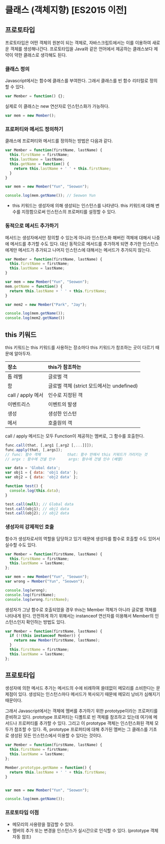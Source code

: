 # 클래스 \(객체지향\) \[ES2015 이전\]

## 프로토타입

프로토타입은 어떤 객체의 원본이 되는 객체로, 자바스크립트에서는 이를 이용하여 새로운 객체를 생성해나간다. 프로토타입을 Java와 같은 언어에서 제공하는 클래스보다 제약이 약한 클래스로 생각해도 된다.

### 클래스 정의

Javascript에서는 함수에 클래스를 부여한다. 그래서 클래스를 빈 함수 리터럴로 정의할 수 있다.

```javascript
var Member = function() {};
```

실제로 이 클래스는 new 연산자로 인스턴스화가 가능하다.

```javascript
var mem = new Member();
```

### 프로퍼티와 메서드 정의하기

클래스에 프로퍼티와 메서드를 정의하는 방법은 다음과 같다.

```javascript
var Member = function(firstName, lastName) {
  this.firstName = firstName;
  this.lastName = lastName;
  this.getName = function() {
    return this.lastName + ' ' + this.firstName;
  }
}

var mem = new Member("Yun", "Seowon");

console.log(mem.getName()); // Seowon Yun
```

* this 키워드는 생성자에 의해 생성되는 인스턴스를 나타낸다. this 키워드에 대해 변수를 지정함으로써 인스턴스의 프로퍼티를 설정할 수 있다.

### 동적으로 메서드 추가하기

메서드는 생성자에서만 정의할 수 있는게 아니라 인스턴스화 해버린 객체에 대해서 나중에 메서드를 추가할 수도 있다.  대신 동적으로 메서드를 추가하게 되면 추가한 인스턴스에게만 메서드가 추가되고 나머지 인스턴스에 대해서는 메서드가 추가되지 않는다.

```javascript
var Member = function(firstName, lastName) {
  this.firstName = firstName;
  this.lastName = lastName;
}

var mem = new Member("Yun", "Seowon");
mem.getName = function() {
  return this.lastName + ' ' + this.firstName;
}

var mem2 = new Member("Park", "Jay");

console.log(mem.getName());
console.log(mem2.getName())
```



## this 키워드

this 키워드는 this 키워드를 사용하는 장소마다 this 키워드가 참조하는 곳이 다르기 때문에 알아두자.

| 장소 | this가 참조하는  |
| :--- | :--- |
| 톱 레벨 | 글로벌 객 |
| 함 | 글로벌 객체 \(strict 모드에서는 undefined\) |
| call / apply 메서 | 인수로 지정된 객 |
| 이벤트리스 | 이벤트의 발생 |
| 생성 | 생성한 인스턴 |
| 메서 | 호출원의 객 |

call / apply 메서드는 모두 Function이 제공하는 멤버로, 그 함수를 호출한다.

```javascript
func.call(that, [,arg1 [,arg2 [,...]]]);
func.apply(that, [,args]);
// func: 함수 객체            that: 함수 안에서 this 키워드가 가리키는 것
// argx : 함수에 건넬 인수      args: 함수에 건넬 인수 (배열)
```

```javascript
var data = 'Global data';
var obj1 = { data: 'obj1 data' };
var obj2 = { data: 'obj2 data' };

function test() {
  console.log(this.data);
}

test.call(null); // Global data
test.call(obj1); // obj1 data
test.call(obj2); // obj2 data
```

### 생성자의 강제적인 호출

함수가 생성자로서의 역할을 담당하고 있기 때문에 생성자를 함수로 호출할 수도 있어서 실수할 수도 있다.

```javascript
var Member = function(firstName, lastName) {
  this.firstName = firstName;
  this.lastName = lastName;
};

var mem = new Member("Yun", "Seowon");
var wrong = Member("Yun", "Seowon");

console.log(wrong);
console.log(firstName);
console.log(wrong.firstName);

```

생성자가 그냥 함수로 호출되었을 경우 this는 Member 객체가 아니라 글로벌 객체를 나타내게 된다. 안전하게 하기 위해서는 instanceof 연산자를 이용해서 Member의 인스턴스인지 확인하는 방법도 있다.

```javascript
var Member = function(firstName, lastName) {
  if (!(this instanceof Member)) {
    return new Member(firstName, lastName);
  }
  this.firstName = firstName;
  this.lastName = lastName;
};
```



## 프로토타입

생성자에 의한 메서드 추가는 메서드의 수에 비례하여 쓸데없이 메모리를 소비한다는 문제점이 있다. 생성되는 인스턴스마다 메서드가 복사되기 때문에 메모리 낭비가 심해지기 때문이다.

그래서 Javascript에서는 객체에 멤버를 추가하기 위한 prototype이라는 프로퍼티를 준비하고 있다. prototype 프로퍼티는 디폴트로 빈 객체를 참조하고 있는데 여기에 메서드나 프로퍼티를 추가할 수 있다. 그리고 이 prototype 객체는 인스턴스화된 객체 모두가 참조할 수 있다. 즉, prototype 프로퍼티에 대해 추가된 멤버는 그 클래스를 기초로 생성된 모든 인스턴스에서 이용할 수 있다는 것이다.

```javascript
var Member = function(firstName, lastName) {
  this.firstName = firstName;
  this.lastName = lastName;
};

Member.prototype.getName = function() {
  return this.lastName + ' ' + this.firstName;
}


var mem = new Member("Yun", "Seowon");

console.log(mem.getName());

```

### 프로토타입 이점

* 메모리의 사용량을 절감할 수 있다.
* 멤버의 추가 또는 변경을 인스턴스가 실시간으로 인식할 수 있다. \(prototype 객체 자동 참조\)

